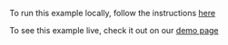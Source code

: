 To run this example locally, follow the instructions [here](https://github.com/acidb/mobiscroll-demos-react?tab=readme-ov-file#mobiscroll-react-demos) 

To see this example live, check it out on our [demo page](https://demo.mobiscroll.com/react/timeline/shift-template#)